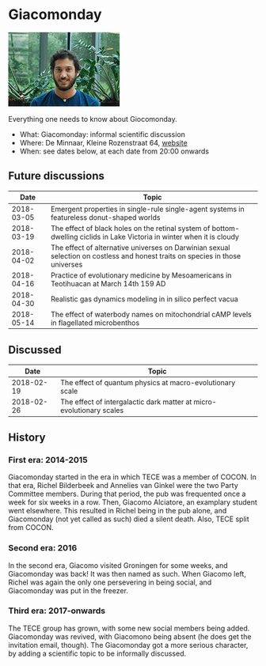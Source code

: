 # Giacomonday

![Giacomo](giacomo.png)

Everything one needs to know about Giocomonday.

 * What: Giacomonday: informal scientific discussion
 * Where: De Minnaar, Kleine Rozenstraat 64, [website](http://www.deminnaar.nl)
 * When: see dates below, at each date from 20:00 onwards

## Future discussions

Date|Topic
---|---
2018-03-05|Emergent properties in single-rule single-agent systems in featureless donut-shaped worlds
2018-03-19|The effect of black holes on the retinal system of bottom-dwelling ciclids in Lake Victoria in winter when it is cloudy 
2018-04-02|The effect of alternative universes on Darwinian sexual selection on costless and honest traits on species in those universes
2018-04-16|Practice of evolutionary medicine by Mesoamericans in Teotihuacan at March 14th 159 AD 
2018-04-30|Realistic gas dynamics modeling in in silico perfect vacua
2018-05-14|The effect of waterbody names on mitochondrial cAMP levels in flagellated microbenthos

## Discussed

Date|Topic
---|---
2018-02-19|The effect of quantum physics at macro-evolutionary scale
2018-02-26|The effect of intergalactic dark matter at micro-evolutionary scales

## History

### First era: 2014-2015

Giacomonday started in the era in which TECE was a member of COCON. In that era,
Richel Bilderbeek and Annelies van Ginkel were the two Party Committee members.
During that period, the pub was frequented once a week for six weeks in a row. Then,
Giacomo Alciatore, an examplary student went elsewhere. This resulted in Richel being
in the pub alone, and Giacomonday (not yet called as such) died a silent death. Also,
TECE split from COCON.

### Second era: 2016

In the second era, Giacomo visited Groningen for some weeks, and Giacomonday was
back! It was then named as such. When Giacomo left, Richel was again the only
one persevering in being social, and Giacomonday was put in the freezer.

### Third era: 2017-onwards

The TECE group has grown, with some new social members being added. Giacomonday
was revived, with Giacomono being absent (he does get the invitation email, though).
The Giacomonday got a more serious character, by adding a scientific topic to 
be informally discussed.


